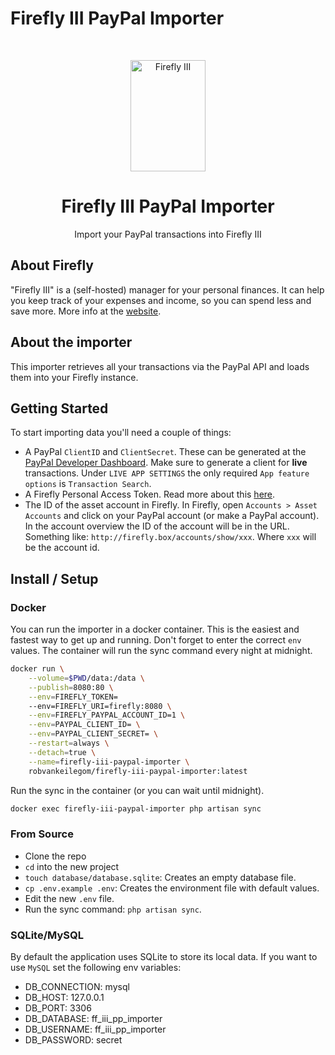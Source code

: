 # Firefly III PayPal Importer

<!-- PROJECT LOGO -->
<br />
<p align="center">
  <a href="https://firefly-iii.org/">
    <img src="https://raw.githubusercontent.com/firefly-iii/firefly-iii/develop/.github/assets/img/logo-small.png" alt="Firefly III" width="120" height="178">
  </a>
</p>
  <h1 align="center">Firefly III PayPal Importer</h1>

  <p align="center">
    Import your PayPal transactions into Firefly III
  </p>


## About Firefly

"Firefly III" is a (self-hosted) manager for your personal finances. It can help you keep track of your expenses and income, so you can spend less and save more.
More info at the [website](https://firefly-iii.org/).


## About the importer

This importer retrieves all your transactions via the PayPal API and loads them into your Firefly instance.

## Getting Started
To start importing data you'll need a couple of things:
- A PayPal `ClientID` and `ClientSecret`.  These can be generated at the [PayPal Developer Dashboard](https://developer.paypal.com/developer/applications). Make sure to generate a client for **live** transactions. Under `LIVE APP SETTINGS` the only required `App feature options` is `Transaction Search`.
- A Firefly Personal Access Token. Read more about this [here](https://docs.firefly-iii.org/firefly-iii/api/).
- The ID of the asset account in Firefly. In Firefly, open `Accounts > Asset Accounts` and click on your PayPal account (or make a PayPal account). In the account overview the ID of the account will be in the URL. Something like: `http://firefly.box/accounts/show/xxx`. Where `xxx` will be the account id.

## Install / Setup

### Docker
You can run the importer in a docker container. This is the easiest and fastest way to get up and running. Don't forget to enter the correct `env` values. The container will run the sync command every night at midnight.

```bash
docker run \
    --volume=$PWD/data:/data \
    --publish=8080:80 \
    --env=FIREFLY_TOKEN=
    --env=FIREFLY_URI=firefly:8080 \
    --env=FIREFLY_PAYPAL_ACCOUNT_ID=1 \
    --env=PAYPAL_CLIENT_ID= \
    --env=PAYPAL_CLIENT_SECRET= \
    --restart=always \
    --detach=true \
    --name=firefly-iii-paypal-importer \
    robvankeilegom/firefly-iii-paypal-importer:latest
```

Run the sync in the container (or you can wait until midnight).
```bash
docker exec firefly-iii-paypal-importer php artisan sync
```

### From Source
- Clone the repo
- `cd` into the new project
- `touch database/database.sqlite`: Creates an empty database file.
- `cp .env.example .env`: Creates the environment file with default values.
- Edit the new `.env` file.
- Run the sync command: `php artisan sync`.

### SQLite/MySQL
By default the application uses SQLite to store its local data. If you want to use `MySQL` set the following env variables:
- DB_CONNECTION: mysql
- DB_HOST: 127.0.0.1
- DB_PORT: 3306
- DB_DATABASE: ff_iii_pp_importer
- DB_USERNAME: ff_iii_pp_importer
- DB_PASSWORD: secret


